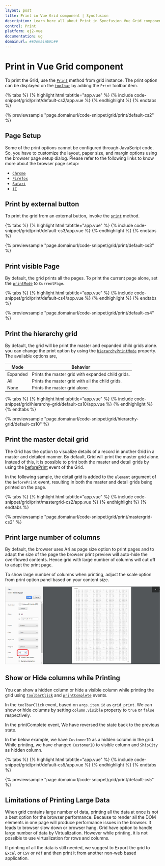 ```yaml
---
layout: post
title: Print in Vue Grid component | Syncfusion
description: Learn here all about Print in Syncfusion Vue Grid component of Syncfusion Essential JS 2 and more.
control: Print 
platform: ej2-vue
documentation: ug
domainurl: ##DomainURL##
---
```


# Print in Vue Grid component

To print the Grid, use the [`Print`](https://ej2.syncfusion.com/vue/documentation/api/grid/print/#print) method from grid instance. The print option can be displayed on the [`toolbar`](https://ej2.syncfusion.com/vue/documentation/api/grid/#toolbar) by adding the `Print` toolbar item.

{% tabs %}
{% highlight html tabtitle="app.vue" %}
{% include code-snippet/grid/print/default-cs2/app.vue %}
{% endhighlight %}
{% endtabs %}
        
{% previewsample "page.domainurl/code-snippet/grid/print/default-cs2" %}

## Page Setup

Some of the print options cannot be configured through JavaScript code. So, you have to customize the layout, paper size,
and margin options using the browser page setup dialog. Please refer to the following links to know more about the browser page setup:

* [`Chrome`](https://support.google.com/chrome/answer/1069693?hl=en&visit_id=1-636335333734668335-3165046395&rd=1)
* [`Firefox`](https://support.mozilla.org/en-US/kb/how-print-web-pages-firefox)
* [`Safari`](http://www.mintprintables.com/print-tips/adjust-margins-osx/)
* [`IE`](http://www.helpteaching.com/help/print/index.htm)

## Print by external button

To print the grid from an external button, invoke the [`print`](https://ej2.syncfusion.com/vue/documentation/api/grid/print/#print) method.

{% tabs %}
{% highlight html tabtitle="app.vue" %}
{% include code-snippet/grid/print/default-cs3/app.vue %}
{% endhighlight %}
{% endtabs %}
        
{% previewsample "page.domainurl/code-snippet/grid/print/default-cs3" %}

## Print visible Page

By default, the grid prints all the pages. To print the current page alone, set the [`printMode`](https://ej2.syncfusion.com/vue/documentation/api/grid/#printmode) to `CurrentPage`.

{% tabs %}
{% highlight html tabtitle="app.vue" %}
{% include code-snippet/grid/print/default-cs4/app.vue %}
{% endhighlight %}
{% endtabs %}
        
{% previewsample "page.domainurl/code-snippet/grid/print/default-cs4" %}

## Print the hierarchy grid

By default, the grid will be print the master and expanded child grids alone. you can change the print option by using the [`hierarchyPrintMode`](../api/grid/#hierarchyprintmode) property. The available options are,

| Mode     | Behavior    |
|----------|-------------|
| Expanded | Prints the master grid with expanded child grids. |
| All      | Prints the master grid with all the child grids. |
| None     | Prints the master grid alone. |

{% tabs %}
{% highlight html tabtitle="app.vue" %}
{% include code-snippet/grid/hierarchy-grid/default-cs10/app.vue %}
{% endhighlight %}
{% endtabs %}
        
{% previewsample "page.domainurl/code-snippet/grid/hierarchy-grid/default-cs10" %}

## Print the master detail grid

The Grid has the option to visualize details of a record in another Grid in a master and detailed manner. By default, Grid will print the master grid alone. Instead of this, it is possible to print both the master and detail grids by using the [beforePrint](https://ej2.syncfusion.com/vue/documentation/api/grid/#beforeprint) event of the Grid.

In the following sample, the detail grid is added to the `element` argument of the `beforePrint` event, resulting in both the master and detail grids being printed on the page.

{% tabs %}
{% highlight html tabtitle="app.vue" %}
{% include code-snippet/grid/print/mastergrid-cs2/app.vue %}
{% endhighlight %}
{% endtabs %}
        
{% previewsample "page.domainurl/code-snippet/grid/print/mastergrid-cs2" %}

## Print large number of columns

By default, the browser uses A4 as page size option to print pages and to adapt the size of the page the browser print preview will auto-hide the overflowed contents. Hence grid with large number of columns will cut off to adapt the print page.

To show large number of columns when printing, adjust the scale option from print option panel based on your content size.

![Scale Option Setting](./images/print-preview.png)

## Show or Hide columns while Printing

You can show a hidden column or hide a visible column while printing the grid using [`toolbarClick`](https://ej2.syncfusion.com/vue/documentation/api/grid#toolbarclick) and [`printComplete`](https://ej2.syncfusion.com/vue/documentation/api/grid#printcomplete) events.

In the `toolbarClick` event, based on `args.item.id` as `grid_print`. We can show or hide columns by setting `column.visible` property to `true` or `false` respectively.

In the printComplete event, We have reversed the state back to the previous state.

In the below example, we have `CustomerID` as a hidden column in the grid. While printing, we have changed `CustomerID` to visible column and `ShipCity` as hidden column.

{% tabs %}
{% highlight html tabtitle="app.vue" %}
{% include code-snippet/grid/print/default-cs5/app.vue %}
{% endhighlight %}
{% endtabs %}
        
{% previewsample "page.domainurl/code-snippet/grid/print/default-cs5" %}

## Limitations of Printing Large Data

When grid contains large number of data, printing all the data at once is not a best option for the browser performance. Because to render all the DOM elements in one page will produce performance issues in the browser. It leads to browser slow down or browser hang. Grid have option to handle large number of data by Virtualization. However while printing, it is not possible to use virtualization for rows and columns.

If printing of all the data is still needed, we suggest to Export the grid to `Excel` or `CSV` or `Pdf` and then print it from another non-web based application.